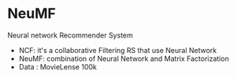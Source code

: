 # NeuMF
Neural network Recommender System
- NCF: it's a collaborative Filtering RS that use Neural Network
- NeuMF: combination of Neural Network and Matrix Factorization
- Data : MovieLense 100k
